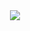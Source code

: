 <div id="header" align="center">
  <img src="https://media4.giphy.com/media/v1.Y2lkPTc5MGI3NjExZG1xMXdoM3J3cHR6ZHc2MXl1Z2U5bjl6eHR3YXpsaGMxamFxZDZ4NyZlcD12MV9pbnRlcm5hbF9naWZfYnlfaWQmY3Q9Zw/26tn33aiTi1jkl6H6/giphy.webp width="100"/>
</div>
<!--
**f1cus7/f1cus7** is a ✨ _special_ ✨ repository because its `README.md` (this file) appears on your GitHub profile.

Here are some ideas to get you started:

- 🔭 I’m currently working on ...
- 🌱 I’m currently learning ...
- 👯 I’m looking to collaborate on ...
- 🤔 I’m looking for help with ...
- 💬 Ask me about ...
- 📫 How to reach me: ...
- 😄 Pronouns: ...
- ⚡ Fun fact: ...
-->
